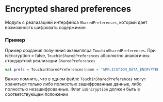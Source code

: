 Encrypted shared preferences
============================

Модуль с реализацией интерфейса `SharedPreferences`, который дает возможность шифровать содержимое.

### Пример

Пример создания получения экземпляра `TouchinSharedPreferences`. При isEncryption = false, `TouchinSharedPreferences` абсолютно аналогичны стандартной реализации `SharedPreferences`

```kotlin
val prefs = TouchinSharedPreferences(name = "APPLICATION_DATA_ENCRYPTED", context = context, isEncryption = true)
```

Важно помнить, что в одном файле `TouchinSharedPreferences` могут храниться только либо полностью зашифрованные данные, либо полностью незашифрованные. Флаг `isEncryption` должен быть в соответствующем положении